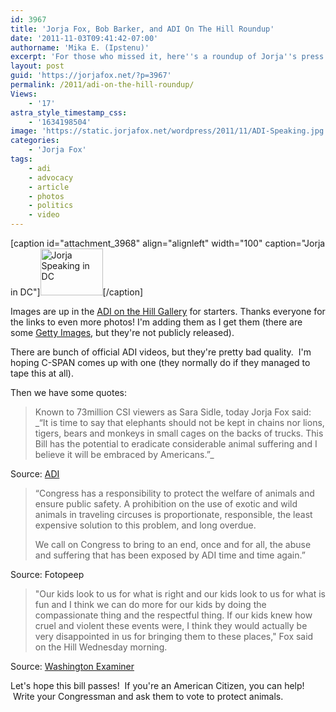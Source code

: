 ```yaml
---
id: 3967
title: 'Jorja Fox, Bob Barker, and ADI On The Hill Roundup'
date: '2011-11-03T09:41:42-07:00'
authorname: 'Mika E. (Ipstenu)'
excerpt: 'For those who missed it, here''s a roundup of Jorja''s press conference in DC on November 2nd, 2011. We have pictures, videos, and quotes.'
layout: post
guid: 'https://jorjafox.net/?p=3967'
permalink: /2011/adi-on-the-hill-roundup/
Views:
    - '17'
astra_style_timestamp_css:
    - '1634198504'
image: 'https://static.jorjafox.net/wordpress/2011/11/ADI-Speaking.jpg'
categories:
    - 'Jorja Fox'
tags:
    - adi
    - advocacy
    - article
    - photos
    - politics
    - video
---
```


[caption id="attachment_3968" align="alignleft" width="100" caption="Jorja in DC"]<a href="https://jorjafox.net/gallery/pub/adi/20111102-adihill/AdQO4cdCQAAeO4r.jpg"><img class="size-thumbnail wp-image-3968 " title="Jorja Speaking in DC" src="//static.jorjafox.net/wordpress/2011/11/ADI-Speaking-210x140.jpg" alt="Jorja Speaking in DC" width="100" height="75" /></a>[/caption]

Images are up in the <a href="https://jorjafox.net/gallery/pub/adi/20111102-adihill/">ADI on the Hill Gallery</a> for starters. Thanks everyone for the links to even more photos! I'm adding them as I get them (there are some <a href="http://www.gettyimages.com/search/Search.aspx?eventid=131319930">Getty Images</a>, but they're not publicly released).

There are bunch of official ADI videos, but they're pretty bad quality.  I'm hoping C-SPAN comes up with one (they normally do if they managed to tape this at all).

Then we have some quotes:
<blockquote>Known to 73million CSI viewers as Sara Sidle, today Jorja Fox said: _“It is time to say that elephants should not be kept in chains nor lions, tigers, bears and monkeys in small cages on the backs of trucks. This Bill has the potential to eradicate considerable animal suffering and I believe it will be embraced by Americans.”_</blockquote>
Source: <a href="http://www.ad-international.org/animals_in_entertainment/go.php?id=2263&amp;ssi=10">ADI</a>
<blockquote>“Congress has a responsibility to protect the welfare of animals and ensure public safety. A prohibition on the use of exotic and wild animals in traveling circuses is proportionate, responsible, the least expensive solution to this problem, and long overdue.

We call on Congress to bring to an end, once and for all, the abuse and suffering that has been exposed by ADI time and time again.”</blockquote>
Source: Fotopeep
<blockquote>"Our kids look to us for what is right and our kids look to us for what is fun and I think we can do more for our kids by doing the compassionate thing and the respectful thing. If our kids knew how cruel and violent these events were, I think they would actually be very disappointed in us for bringing them to these places," Fox said on the Hill Wednesday morning.</blockquote>
Source: <a href="http://washingtonexaminer.com/blogs/yeas-nays/2011/11/bob-barker-jorja-fox-fight-animal-rights#ixzz1cePhfsSu">Washington Examiner</a>

Let's hope this bill passes!  If you're an American Citizen, you can help!  Write your Congressman and ask them to vote to protect animals.
